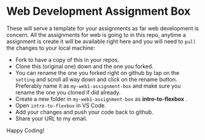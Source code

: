 # Web Development Assignment Box

These will serve a template for your assignments as far web development is concern. All the assignments for web is going to in this repo, anytime a assignment is create it will be available right here and you will need to `pull` the changes to your local machine:

* Fork to have a copy of this in your repos.
* Clone this (original one) down and the one you forked.
* You can rename the one you forked right on github by tap on the `setting` and scroll all way down and click on the rename button. Preferably name it as `my-web1-assignment-box` and make sure you rename the one you cloned if did already.
* Create a new folder in `my-web1-assignment-box` as **intro-to-flexbox** .
* Open `intro-to-flexbox` in VS Code.
* Add your changes and push your code back to github.
* Share your URL to my email.

Happy Coding! 